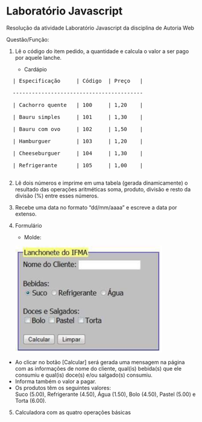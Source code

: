 # Laboratório Javascript
Resolução da atividade Laboratório Javascript da disciplina de Autoria Web

Questão/Função:

1.  Lê o código do item pedido, a quantidade e calcula o valor a ser pago por aquele lanche.
  
    - Cardápio
<pre>
  | Especificação     | Código  | Preço   |<br>
  -----------------------------------------<br>
  | Cachorro quente   | 100     | 1,20    |<br>
  | Bauru simples     | 101     | 1,30    |<br>
  | Bauru com ovo     | 102     | 1,50    |<br>
  | Hamburguer        | 103     | 1,20    |<br>
  | Cheeseburguer     | 104     | 1,30    |<br>
  | Refrigerante      | 105     | 1,00    |<br>
</pre>
  
2.  Lê dois números e imprime em uma tabela (gerada dinamicamente) o resultado das operações aritméticas soma, produto, divisão e resto da divisão (%) entre esses números.

3.  Recebe uma data no formato “dd/mm/aaaa” e escreve a data por extenso.

4.  Formulário
    - Molde:
    
    <img src="./assets/ex-form.png"></img>
    
  - Ao clicar no botão [Calcular] será gerada uma mensagem na página com as informações de nome do cliente, qual(is) bebida(s) que ele consumiu e qual(is) doce(s) e/ou salgado(s) consumiu.<br>
  - Informa também o valor a pagar. <br>
  - Os produtos têm os seguintes valores:<br>
     Suco (5.00), Refrigerante (4.50), Água (1.50), Bolo (4.50), Pastel (5.00) e Torta (6.00).
     
5. Calculadora com as quatro operações básicas
